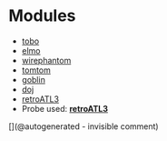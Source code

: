 
# Modules

* [tobo](/retired/tobo/)
* [elmo](/elmo/)
* [wirephantom](/wirephantom/)
* [tomtom](/retired/tomtom/)
* [goblin](/goblin/)
* [doj](/doj/)
* [retroATL3](/retroATL3/)
* Probe used: __[retroATL3](/include/probes/auto/retroATL3.md)__


[](@autogenerated - invisible comment)